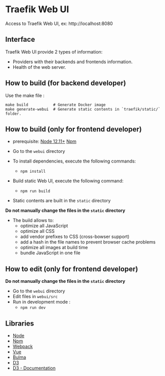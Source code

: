# Traefik Web UI

Access to Traefik Web UI, ex: http://localhost:8080

## Interface

Traefik Web UI provide 2 types of information:

- Providers with their backends and frontends information.
- Health of the web server.

## How to build (for backend developer)

Use the make file :

```shell
make build           # Generate Docker image
make generate-webui  # Generate static contents in `traefik/static/` folder.
```

## How to build (only for frontend developer)

- prerequisite: [Node 12.11+](https://nodejs.org) [Npm](https://www.npmjs.com/)

- Go to the `webui` directory

- To install dependencies, execute the following commands:

  - `npm install`

- Build static Web UI, execute the following command:

  - `npm run build`

- Static contents are built in the `static` directory

**Do not manually change the files in the `static` directory**

- The build allows to:
  - optimize all JavaScript
  - optimize all CSS
  - add vendor prefixes to CSS (cross-bowser support)
  - add a hash in the file names to prevent browser cache problems
  - optimize all images at build time
  - bundle JavaScript in one file

## How to edit (only for frontend developer)

**Do not manually change the files in the `static` directory**

- Go to the `webui` directory
- Edit files in `webui/src`
- Run in development mode :
  - `npm run dev`

## Libraries

- [Node](https://nodejs.org)
- [Npm](https://www.npmjs.com/)
- [Webpack](https://github.com/webpack/webpack)
- [Vue](https://vuejs.org/)
- [Bulma](https://bulma.io)
- [D3](https://d3js.org)
- [D3 - Documentation](https://github.com/mbostock/d3/wiki)
